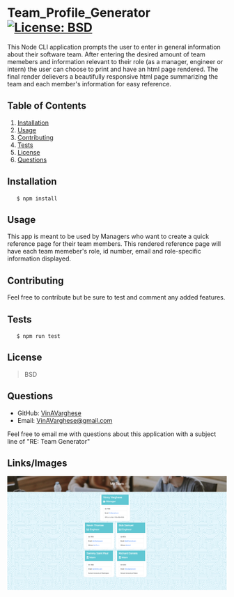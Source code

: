 # Team_Profile_Generator [![License: BSD](https://img.shields.io/badge/License-BSD%203--Clause-blue.svg)](https://opensource.org/licenses/BSD-3-Clause)
  This Node CLI application prompts the user to enter in general information about their software team. After entering the desired amount of team memebers and information relevant to their role (as a manager, engineer or intern) the user can choose to print and have an html page rendered. The final render delievers a beautifully responsive html page summarizing the team and each member's information for easy reference. 
  ## Table of Contents
  1. [Installation](#Installation)
  2. [Usage](#Usage)
  3. [Contributing](#Contributing)
  4. [Tests](#Tests)
  5. [License](#License)
  6. [Questions](#Questions)
  ## Installation
       $ npm install 
  ## Usage
  This app is meant to be used by Managers who want to create a quick reference page for their team members. This rendered reference page will have each team memeber's role, id number, email and role-specific information displayed.
  ## Contributing
  Feel free to contribute but be sure to test and comment any added features.
  ## Tests
       $ npm run test
  ## License
  >BSD 
  ## Questions

  * GitHub: [VinAVarghese](https://github.com/VinAVarghese)
  * Email: [VinAVarghese@gmail.com](mailto:VinAVarghese@gmail.com)
  
  Feel free to email me with questions about this application with a subject line of "RE: Team Generator"
  ## Links/Images
  ![Screenshot](Screenshot.png)
